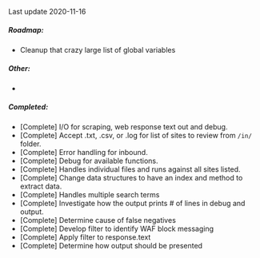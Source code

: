 Last update 2020-11-16

##### Roadmap:

- Cleanup that crazy large list of global variables

##### Other:

- 

##### Completed:

- [Complete] I/O for scraping, web response text out and debug.
- [Complete] Accept .txt, .csv, or .log for list of sites to review from `/in/` folder.
- [Complete] Error handling for inbound.
- [Complete] Debug for available functions.
- [Complete] Handles individual files and runs against all sites listed.
- [Complete] Change data structures to have an index and method to extract data.
- [Complete] Handles multiple search terms
- [Complete] Investigate how the output prints # of lines in debug and output.
- [Complete] Determine cause of false negatives
- [Complete] Develop filter to identify WAF block messaging
- [Complete] Apply filter to response.text
- [Complete] Determine how output should be presented


